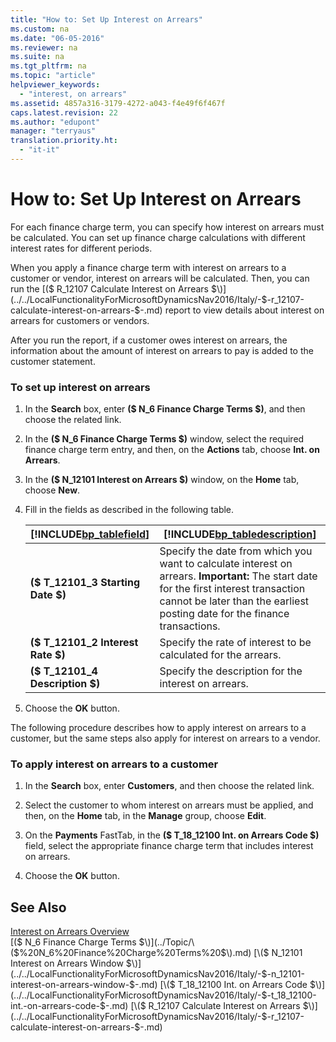 ```yaml
---
title: "How to: Set Up Interest on Arrears"
ms.custom: na
ms.date: "06-05-2016"
ms.reviewer: na
ms.suite: na
ms.tgt_pltfrm: na
ms.topic: "article"
helpviewer_keywords: 
  - "interest, on arrears"
ms.assetid: 4857a316-3179-4272-a043-f4e49f6f467f
caps.latest.revision: 22
ms.author: "edupont"
manager: "terryaus"
translation.priority.ht: 
  - "it-it"
---
```

# How to: Set Up Interest on Arrears
For each finance charge term, you can specify how interest on arrears must be calculated. You can set up finance charge calculations with different interest rates for different periods.  
  
 When you apply a finance charge term with interest on arrears to a customer or vendor, interest on arrears will be calculated. Then, you can run the [\($ R\_12107 Calculate Interest on Arrears $\)](../../LocalFunctionalityForMicrosoftDynamicsNav2016/Italy/-$-r_12107-calculate-interest-on-arrears-$-.md) report to view details about interest on arrears for customers or vendors.  
  
 After you run the report, if a customer owes interest on arrears, the information about the amount of interest on arrears to pay is added to the customer statement.  
  
### To set up interest on arrears  
  
1.  In the **Search** box, enter **\($ N\_6 Finance Charge Terms $\)**, and then choose the related link.  
  
2.  In the **\($ N\_6 Finance Charge Terms $\)** window, select the required finance charge term entry, and then, on the **Actions** tab, choose **Int. on Arrears**.  
  
3.  In the **\($ N\_12101 Interest on Arrears $\)** window, on the **Home** tab, choose **New**.  
  
4.  Fill in the fields as described in the following table.  
  
    |[!INCLUDE[bp_tablefield](../../ApplicationDesign/includes/bp_tablefield_md.md)]|[!INCLUDE[bp_tabledescription](../../ApplicationDesign/includes/bp_tabledescription_md.md)]|  
    |---------------------------------|---------------------------------------|  
    |**\($ T\_12101\_3 Starting Date $\)**|Specify the date from which you want to calculate interest on arrears. **Important:**  The start date for the first interest transaction cannot be later than the earliest posting date for the finance transactions.|  
    |**\($ T\_12101\_2 Interest Rate $\)**|Specify the rate of interest to be calculated for the arrears.|  
    |**\($ T\_12101\_4 Description $\)**|Specify the description for the interest on arrears.|  
  
5.  Choose the **OK** button.  
  
 The following procedure describes how to apply interest on arrears to a customer, but the same steps also apply for interest on arrears to a vendor.  
  
### To apply interest on arrears to a customer  
  
1.  In the **Search** box, enter **Customers**, and then choose the related link.  
  
2.  Select the customer to whom interest on arrears must be applied, and then, on the **Home** tab, in the **Manage** group, choose **Edit**.  
  
3.  On the **Payments** FastTab, in the **\($ T\_18\_12100 Int. on Arrears Code $\)** field, select the appropriate finance charge term that includes interest on arrears.  
  
4.  Choose the **OK** button.  
  
## See Also  
 [Interest on Arrears Overview](../../LocalFunctionalityForMicrosoftDynamicsNav2016/Italy/interest-on-arrears-overview.md)   
 [\($ N\_6 Finance Charge Terms $\)](../Topic/\($%20N_6%20Finance%20Charge%20Terms%20$\).md)   
 [\($ N\_12101 Interest on Arrears Window $\)](../../LocalFunctionalityForMicrosoftDynamicsNav2016/Italy/-$-n_12101-interest-on-arrears-window-$-.md)   
 [\($ T\_18\_12100 Int. on Arrears Code $\)](../../LocalFunctionalityForMicrosoftDynamicsNav2016/Italy/-$-t_18_12100-int.-on-arrears-code-$-.md)   
 [\($ R\_12107 Calculate Interest on Arrears $\)](../../LocalFunctionalityForMicrosoftDynamicsNav2016/Italy/-$-r_12107-calculate-interest-on-arrears-$-.md)